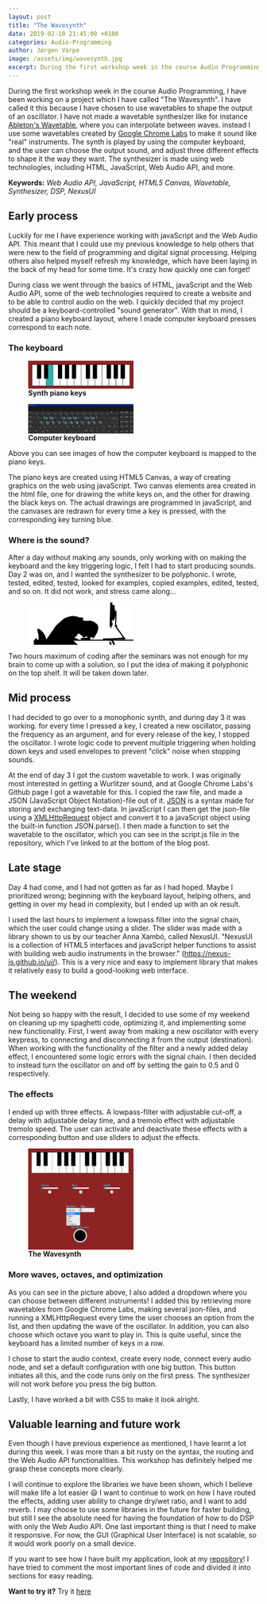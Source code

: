 ```yaml
---
layout: post
title: "The Wavesynth"
date: 2019-02-10 21:45:00 +0100
categories: Audio-Programming
author: Jørgen Varpe
image: /assets/img/wavesynth.jpg
excerpt: During the first workshop week in the course Audio Programming, I have been working on a project which I have called "The Wavesynth". I have called it this because I have chosen to use wavetables to shape the output of an oscillator. I have not made a wavetable synthesizer like for instance <a href="https://www.ableton.com/en/packs/wavetable/" target="_blank">Ableton's Wavetable</a>, where you can interpolate between waves. instead I use some wavetables created by <a href="https://github.com/GoogleChromeLabs/web-audio-samples/tree/gh-pages/samples/audio/wave-tables" target="_blank">Google Chrome Labs</a> to make it sound like "real" instruments. The synth is played by using the computer keyboard, and the user can choose the output sound, and adjust three different effects to shape the it the way they want. The synthesizer is made using web technologies, including HTML, JavaScript, Web Audio API, and more.
---
```



During the first workshop week in the course Audio Programming, I have been working on a project which I have called "The Wavesynth". I have called it this because I have chosen to use wavetables to shape the output of an oscillator. I have not made a wavetable synthesizer like for instance <a href="https://www.ableton.com/en/packs/wavetable/" target="_blank">Ableton's Wavetable</a>, where you can interpolate between waves. instead I use some wavetables created by <a href="https://github.com/GoogleChromeLabs/web-audio-samples/tree/gh-pages/samples/audio/wave-tables" target="_blank">Google Chrome Labs</a> to make it sound like "real" instruments. The synth is played by using the computer keyboard, and the user can choose the output sound, and adjust three different effects to shape it the way they want. The synthesizer is made using web technologies, including HTML, JavaScript, Web Audio API, and more.

__Keywords:__ _Web Audio API, JavaScript, HTML5 Canvas, Wavetable, Synthesizer, DSP, NexusUI_

## Early process

Luckily for me I have experience working with javaScript and the Web Audio API. This meant that I could use my previous knowledge to help others that were new to the field of programming and digital signal processing. Helping others also helped myself refresh my knowledge, which have been laying in the back of my head for some time. It's crazy how quickly one can forget!

During class we went through the basics of HTML, javaScript and the Web Audio API, some of the web technologies required to create a website and to be able to control audio on the web. I quickly decided that my project should be a keyboard-controlled "sound generator". With that in mind, I created a piano keyboard layout, where I made computer keyboard presses correspond to each note.

### The keyboard

<figure>
  <img src="/assets/img/varpe/keyboard.jpg" alt="synth piano keys" width="50%" align="middle"/>
  <figcaption><strong>Synth piano keys</strong></figcaption>
</figure>

<figure>
  <img src="/assets/img/varpe/tast.PNG" alt="computer keyboard" width="50%" align="middle"/>
  <figcaption><strong>Computer keyboard</strong></figcaption>
</figure>

Above you can see images of how the computer keyboard is mapped to the piano keys.

The piano keys are created using HTML5 Canvas, a way of creating graphics on the web using javaScript. Two canvas elements area created in the html file, one for drawing the white keys on, and the other for drawing the black keys on. The actual drawings are programmed in javaScript, and the canvases are redrawn for every time a key is pressed, with the corresponding key turning blue.

### Where is the sound?

After a day without making any sounds, only working with on making the keyboard and the key triggering logic, I felt I had to start producing sounds. Day 2 was on, and I wanted the synthesizer to be polyphonic. I wrote, tested, edited, tested, looked for examples, copied examples, edited, tested, and so on. It did not work, and stress came along...

<figure>
  <img src="/assets/img/varpe/codeStress.jpg" alt="Stressed out by code" width="50%" align="middle"/>
  <figcaption></figcaption>
</figure>

Two hours maximum of coding after the seminars was not enough for my brain to come up with a solution, so I put the idea of making it polyphonic on the top shelf. It will be taken down later.

## Mid process

I had decided to go over to a monophonic synth, and during day 3 it was working. for every time I pressed a key, I created a new oscillator, passing the frequency as an argument, and for every release of the key, I stopped the oscillator. I wrote logic code to prevent multiple triggering when holding down keys and used envelopes to prevent "click" noise when stopping sounds.

At the end of day 3 I got the custom wavetable to work. I was originally most interested in getting a Wurlitzer sound, and at Google Chrome Labs's Github page I got a wavetable for this. I copied the raw file, and made a JSON (JavaScript Object Notation)-file out of it. <a href="https://www.w3schools.com/js/js_json_intro.asp" target="_blank">JSON</a> is a syntax made for storing and exchanging text-data. In javaScript I can then get the json-file using a <a href="https://www.w3schools.com/xml/xml_http.asp" target="_blank">XMLHttpRequest</a> object and convert it to a javaScript object using the built-in function JSON.parse(). I then made a function to set the wavetable to the oscillator, which you can see in the script.js file in the repository, which I've linked to at the bottom of the blog post.

## Late stage

Day 4 had come, and I had not gotten as far as I had hoped. Maybe I prioritized wrong; beginning with the keyboard layout, helping others, and getting in over my head in complexity, but I ended up with an ok result.

I used the last hours to implement a lowpass filter into the signal chain, which the user could change using a slider. The slider was made with a library shown to us by our teacher Anna Xambó, called NexusUI. "NexusUI is a collection of HTML5 interfaces and javaScript helper functions to assist with building web audio instruments in the browser." (<a href="https://nexus-js.github.io/ui/" target="_blank">https://nexus-js.github.io/ui/</a>). This is a very nice and easy to implement library that makes it relatively easy to build a good-looking web interface.

## The weekend

Not being so happy with the result, I decided to use some of my weekend on cleaning up my spaghetti code, optimizing it, and implementing some new functionality. First, I went away from making a new oscillator with every keypress, to connecting and disconnecting it from the output (destination). When working with the functionality of the filter and a newly added delay effect, I encountered some logic errors with the signal chain. I then decided to instead turn the oscillator on and off by setting the gain to 0.5 and 0 respectively.

### The effects

I ended up with three effects. A lowpass-filter with adjustable cut-off, a delay with adjustable delay time, and a tremolo effect with adjustable tremolo speed. The user can activate and deactivate these effects with a corresponding button and use sliders to adjust the effects.

<figure>
  <img src="/assets/img/varpe/dropdown.PNG" alt="The Wavesynth" width="50%" align="middle"/>
  <figcaption><strong>The Wavesynth</strong></figcaption>
</figure>

### More waves, octaves, and optimization

As you can see in the picture above, I also added a dropdown where you can choose between different instruments! I added this by retrieving more wavetables from Google Chrome Labs, making several json-files, and running a XMLHttpRequest every time the user chooses an option from the list, and then updating the wave of the oscillator. In addition, you can also choose which octave you want to play in. This is quite useful, since the keyboard has a limited number of keys in a row.

I chose to start the audio context, create every node, connect every audio node, and set a default configuration with one big button. This button initiates all this, and the code runs only on the first press. The synthesizer will not work before you press the big button.

Lastly, I have worked a bit with CSS to make it look alright. 

## Valuable learning and future work

Even though I have previous experience as mentioned, I have learnt a lot during this week. I was more than a bit rusty on the syntax, the routing and the Web Audio API functionalities. This workshop has definitely helped me grasp these concepts more clearly.

I will continue to explore the libraries we have been shown, which I believe will make life a lot easier :smiley: I want to continue to work on how I have routed the effects, adding user ability to change dry/wet ratio, and I want to add reverb. I may choose to use some libraries in the future for faster building, but still I see the absolute need for having the foundation of how to do DSP with only the Web Audio API. One last important thing is that I need to make it responsive. For now, the GUI (Graphical User Interface) is not scalable, so it would work poorly on a small device.

If you want to see how I have built my application, look at my <a href="https://github.com/MeltingPlanet/miniProj" target="_blank">repository</a>! I have tried to comment the most important lines of code and divided it into sections for easy reading.

__Want to try it?__ Try it <a href="http://folk.ntnu.no/jorgennv/miniProject/" target="_blank">here</a>
